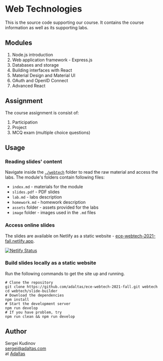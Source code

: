 
# Web Technologies

This is the source code supporting our course. It contains the course information as well as its supporting labs.

## Modules

1. Node.js introduction
2. Web application framework - Express.js
3. Databases and storage
4. Building interfaces with React
5. Material Design and Material UI
6. OAuth and OpenID Connect
7. Advanced React

## Assignment

The course assignment is consist of:

1. Participation
2. Project
3. MCQ exam (multiple choice questions)

## Usage

### Reading slides' content

Navigate inside the [`./webtech`](webtech) folder to read the raw material and access the labs. The module's folders contain following files:

- `index.md` - materials for the module
- `slides.pdf` - PDF slides
- `lab.md` - labs description
- `homework.md` - homework description
- `assets` folder - assets provided for the labs
- `image` folder - images used in the `.md` files

### Access online slides

The slides are available on Netlify as a static website - [ece-webtech-2021-fall.netlify.app](https://ece-webtech-2021-fall.netlify.app/).

[![Netlify Status](https://api.netlify.com/api/v1/badges/e146f163-e0eb-4178-8cd0-44555b8dd8b8/deploy-status)](https://app.netlify.com/sites/ece-webtech-2021-fall/deploys)

### Build slides locally as a static website

Run the following commands to get the site up and running.

```
# Clone the repository
git clone https://github.com/adaltas/ece-webtech-2021-fall.git webtech
cd webtech/slide-builder
# Download the dependencies
npm install
# Start the development server
npm run develop
# If you have problem, try
npm run clean && npm run develop
```

## Author

Sergei Kudinov   
sergei@adaltas.com   
at [Adaltas](https://www.adaltas.com/)
